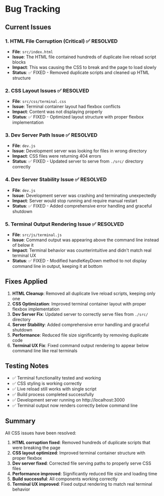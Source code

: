 # Bug Tracking

## Current Issues

### 1. HTML File Corruption (Critical) ✅ RESOLVED
- **File**: `src/index.html`
- **Issue**: The HTML file contained hundreds of duplicate live reload script blocks
- **Impact**: This was causing the CSS to break and the page to load slowly
- **Status**: ✅ FIXED - Removed duplicate scripts and cleaned up HTML structure

### 2. CSS Layout Issues ✅ RESOLVED
- **File**: `src/css/terminal.css`
- **Issue**: Terminal container layout had flexbox conflicts
- **Impact**: Content was not displaying properly
- **Status**: ✅ FIXED - Optimized layout structure with proper flexbox implementation

### 3. Dev Server Path Issue ✅ RESOLVED
- **File**: `dev.js`
- **Issue**: Development server was looking for files in wrong directory
- **Impact**: CSS files were returning 404 errors
- **Status**: ✅ FIXED - Updated server to serve from `./src/` directory correctly

### 4. Dev Server Stability Issue ✅ RESOLVED
- **File**: `dev.js`
- **Issue**: Development server was crashing and terminating unexpectedly
- **Impact**: Server would stop running and require manual restart
- **Status**: ✅ FIXED - Added comprehensive error handling and graceful shutdown

### 5. Terminal Output Rendering Issue ✅ RESOLVED
- **File**: `src/js/terminal.js`
- **Issue**: Command output was appearing above the command line instead of below it
- **Impact**: Terminal behavior was counterintuitive and didn't match real terminal UX
- **Status**: ✅ FIXED - Modified handleKeyDown method to not display command line in output, keeping it at bottom

## Fixes Applied

1. **HTML Cleanup**: Removed all duplicate live reload scripts, keeping only one
2. **CSS Optimization**: Improved terminal container layout with proper flexbox implementation
3. **Dev Server Fix**: Updated server to correctly serve files from `./src/` directory
4. **Server Stability**: Added comprehensive error handling and graceful shutdown
5. **Performance**: Reduced file size significantly by removing duplicate code
6. **Terminal UX Fix**: Fixed command output rendering to appear below command line like real terminals

## Testing Notes

- ✅ Terminal functionality tested and working
- ✅ CSS styling is working correctly
- ✅ Live reload still works with single script
- ✅ Build process completed successfully
- ✅ Development server running on http://localhost:3000
- ✅ Terminal output now renders correctly below command line

## Summary

All CSS issues have been resolved:
1. **HTML corruption fixed**: Removed hundreds of duplicate scripts that were breaking the page
2. **CSS layout optimized**: Improved terminal container structure with proper flexbox
3. **Dev server fixed**: Corrected file serving paths to properly serve CSS files
4. **Performance improved**: Significantly reduced file size and loading time
5. **Build successful**: All components working correctly
6. **Terminal UX improved**: Fixed output rendering to match real terminal behavior 